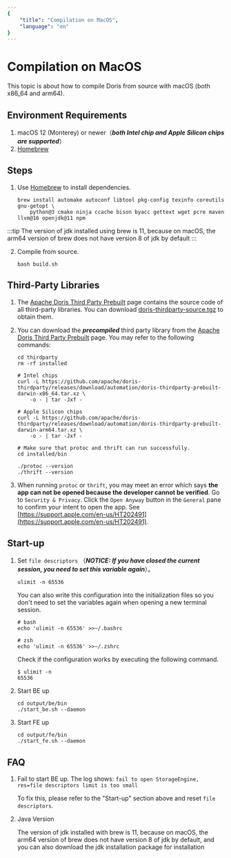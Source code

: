 ```yaml
---
{
    "title": "Compilation on MacOS",
    "language": "en"
}
---
```


<!--
Licensed to the Apache Software Foundation (ASF) under one
or more contributor license agreements.  See the NOTICE file
distributed with this work for additional information
regarding copyright ownership.  The ASF licenses this file
to you under the Apache License, Version 2.0 (the
"License"); you may not use this file except in compliance
with the License.  You may obtain a copy of the License at

  http://www.apache.org/licenses/LICENSE-2.0

Unless required by applicable law or agreed to in writing,
software distributed under the License is distributed on an
"AS IS" BASIS, WITHOUT WARRANTIES OR CONDITIONS OF ANY
KIND, either express or implied.  See the License for the
specific language governing permissions and limitations
under the License.
-->

# Compilation on MacOS

This topic is about how to compile Doris from source with macOS (both x86_64 and arm64).

## Environment Requirements

1. macOS 12 (Monterey) or newer（_**both Intel chip and Apple Silicon chips are supported**_）
2. [Homebrew](https://brew.sh/)

## Steps

1. Use [Homebrew](https://brew.sh/) to install dependencies.
    ```shell
    brew install automake autoconf libtool pkg-config texinfo coreutils gnu-getopt \
        python@3 cmake ninja ccache bison byacc gettext wget pcre maven llvm@16 openjdk@11 npm
    ```

:::tip
The version of jdk installed using brew is 11, because on macOS, the arm64 version of brew does not have version 8 of jdk by default
:::

2. Compile from source.
    ```shell
    bash build.sh
    ```

## Third-Party Libraries

1. The [Apache Doris Third Party Prebuilt](https://github.com/apache/doris-thirdparty/releases/tag/automation) page contains the source code of all third-party libraries. You can download [doris-thirdparty-source.tgz](https://github.com/apache/doris-thirdparty/releases/download/automation/doris-thirdparty-source.tgz) to obtain them.

2. You can download the _**precompiled**_ third party library from the [Apache Doris Third Party Prebuilt](https://github.com/apache/doris-thirdparty/releases/tag/automation) page. You may refer to the following commands:
    ```shell
    cd thirdparty
    rm -rf installed

    # Intel chips
    curl -L https://github.com/apache/doris-thirdparty/releases/download/automation/doris-thirdparty-prebuilt-darwin-x86_64.tar.xz \
        -o - | tar -Jxf -

    # Apple Silicon chips
    curl -L https://github.com/apache/doris-thirdparty/releases/download/automation/doris-thirdparty-prebuilt-darwin-arm64.tar.xz \
        -o - | tar -Jxf -

    # Make sure that protoc and thrift can run successfully.
    cd installed/bin

    ./protoc --version
    ./thrift --version
    ```
3. When running `protoc` or `thrift`, you may meet an error which says **the app can not be opened because the developer cannot be verified**. Go to `Security & Privacy`. Click the `Open Anyway` button in the `General` pane to confirm your intent to open the app. See [https://support.apple.com/en-us/HT202491](https://support.apple.com/en-us/HT202491).

## Start-up

1. Set `file descriptors` （_**NOTICE: If you have closed the current session, you need to set this variable again**_）。
    ```shell
    ulimit -n 65536
    ```
    You can also write this configuration into the initialization files so you don't need to set the variables again when opening a new terminal session.
    ```shell
    # bash
    echo 'ulimit -n 65536' >>~/.bashrc
    
    # zsh
    echo 'ulimit -n 65536' >>~/.zshrc
    ```
    Check if the configuration works by executing the following command.
    ```shell
    $ ulimit -n
    65536
    ```

2. Start BE up
    ```shell
    cd output/be/bin
    ./start_be.sh --daemon
    ```

3. Start FE up
    ```shell
    cd output/fe/bin
    ./start_fe.sh --daemon
    ```

## FAQ

1. Fail to start BE up. The log shows: `fail to open StorageEngine, res=file descriptors limit is too small`

   To fix this, please refer to the "Start-up" section above and reset  `file descriptors`.

2. Java Version

   The version of jdk installed with brew is 11, because on macOS, the arm64 version of brew does not have version 8 of jdk by default, and you can also download the jdk installation package for installation